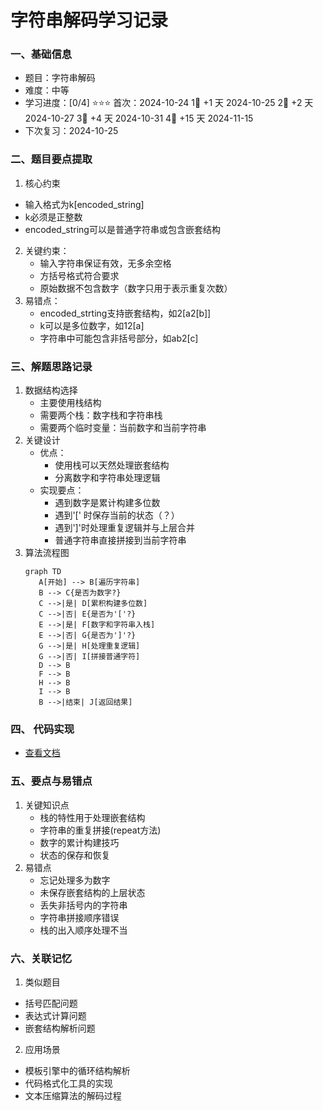 # 字符串解码学习记录

### 一、基础信息

- 题目：字符串解码
- 难度：中等
- 学习进度：[0/4] ⭐⭐⭐
  首次：2024-10-24
  1⃣ +1 天 2024-10-25 
  2⃣ +2 天 2024-10-27
  3⃣ +4 天 2024-10-31
  4⃣ +15 天 2024-11-15
- 下次复习：2024-10-25

### 二、题目要点提取

1. 核心约束
  - 输入格式为k[encoded_string]
  - k必须是正整数
  - encoded_string可以是普通字符串或包含嵌套结构
2. 关键约束：
   - 输入字符串保证有效，无多余空格
   - 方括号格式符合要求
   - 原始数据不包含数字（数字只用于表示重复次数）
3. 易错点：
   - encoded_strting支持嵌套结构，如2[a2[b]]
   - k可以是多位数字，如12[a]
   - 字符串中可能包含非括号部分，如ab2[c]

### 三、解题思路记录

1. 数据结构选择
   - 主要使用栈结构
   - 需要两个栈：数字栈和字符串栈
   - 需要两个临时变量：当前数字和当前字符串
2. 关键设计
   - 优点：
     - 使用栈可以天然处理嵌套结构
     - 分离数字和字符串处理逻辑
   - 实现要点：
     - 遇到数字是累计构建多位数
     - 遇到'[' 时保存当前的状态（？）
     - 遇到']'时处理重复逻辑并与上层合并
     - 普通字符串直接拼接到当前字符串
3. 算法流程图
   ```
   graph TD
      A[开始] --> B[遍历字符串]
      B --> C{是否为数字?}
      C -->|是| D[累积构建多位数]
      C -->|否| E{是否为'['?}
      E -->|是| F[数字和字符串入栈]
      E -->|否| G{是否为']'?}
      G -->|是| H[处理重复逻辑]
      G -->|否| I[拼接普通字符]
      D --> B
      F --> B
      H --> B
      I --> B
      B -->|结束| J[返回结果]
   ```
### 四、 代码实现

- [查看文档](decodeString.js)

### 五、要点与易错点

1.  关键知识点
    - 栈的特性用于处理嵌套结构
    - 字符串的重复拼接(repeat方法)
    - 数字的累计构建技巧
    - 状态的保存和恢复
2.  易错点
    - 忘记处理多为数字
    - 未保存嵌套结构的上层状态
    - 丢失非括号内的字符串
    - 字符串拼接顺序错误
    - 栈的出入顺序处理不当
### 六、关联记忆

1.  类似题目
   - 括号匹配问题
   - 表达式计算问题
   - 嵌套结构解析问题

2.  应用场景
   - 模板引擎中的循环结构解析
   - 代码格式化工具的实现
   - 文本压缩算法的解码过程